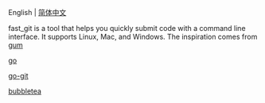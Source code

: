English | [简体中文](README-CN.md)

fast_git is a tool that helps you quickly submit code with a command line interface. It supports Linux, Mac, and Windows. The inspiration comes from [gum](https://github.com/charmbracelet/gum)

[go](https://github.com/go-git/go-git)

[go-git](https://github.com/go-git/go-git)

[bubbletea](github.com/charmbracelet/bubbletea)
